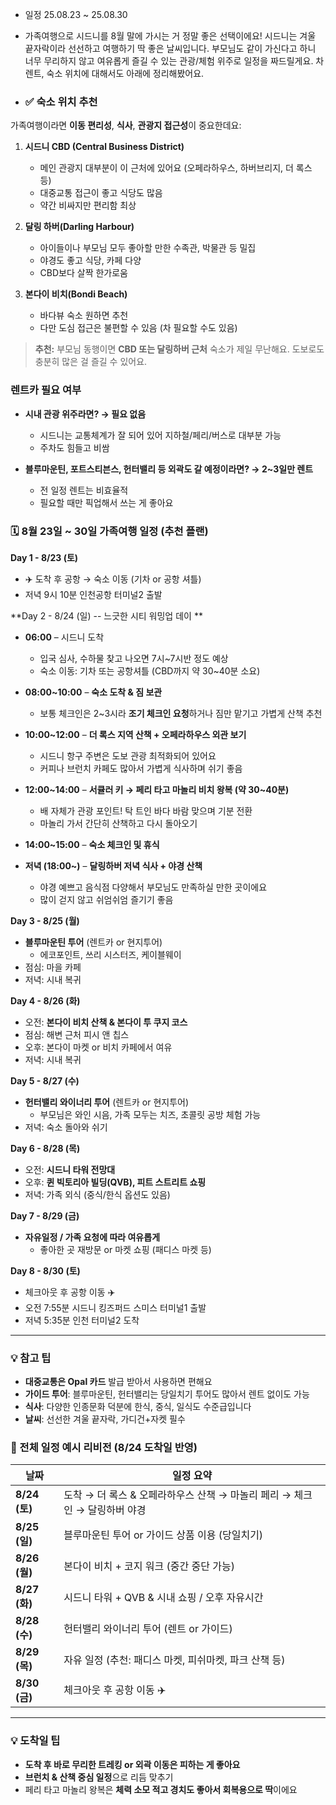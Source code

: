 
- 일정 25.08.23 ~ 25.08.30 

- 가족여행으로 시드니를 8월 말에 가시는 거 정말 좋은 선택이에요! 시드니는 겨울 끝자락이라 선선하고 여행하기 딱 좋은 날씨입니다. 부모님도 같이 가신다고 하니 너무 무리하지 않고 여유롭게 즐길 수 있는 관광/체험 위주로 일정을 짜드릴게요. 차 렌트, 숙소 위치에 대해서도 아래에 정리해봤어요.

- ### ✅ **숙소 위치 추천**

가족여행이라면 **이동 편리성**, **식사**, **관광지 접근성**이 중요한데요:

1. **시드니 CBD (Central Business District)**
    
    - 메인 관광지 대부분이 이 근처에 있어요 (오페라하우스, 하버브리지, 더 록스 등)
    - 대중교통 접근이 좋고 식당도 많음
    - 약간 비싸지만 편리함 최상
        
2. **달링 하버(Darling Harbour)**
    
    - 아이들이나 부모님 모두 좋아할 만한 수족관, 박물관 등 밀집
    - 야경도 좋고 식당, 카페 다양
    - CBD보다 살짝 한가로움
        
3. **본다이 비치(Bondi Beach)**
    
    - 바다뷰 숙소 원하면 추천
    - 다만 도심 접근은 불편할 수 있음 (차 필요할 수도 있음)
        

> **추천:** 부모님 동행이면 **CBD 또는 달링하버 근처** 숙소가 제일 무난해요. 도보로도 충분히 많은 걸 즐길 수 있어요.


### **렌트카 필요 여부**

- **시내 관광 위주라면? → 필요 없음**
    
    - 시드니는 교통체계가 잘 되어 있어 지하철/페리/버스로 대부분 가능
    - 주차도 힘들고 비쌈
        
- **블루마운틴, 포트스티븐스, 헌터밸리 등 외곽도 갈 예정이라면? → 2~3일만 렌트**
    
    - 전 일정 렌트는 비효율적
    - 필요할 때만 픽업해서 쓰는 게 좋아요

### 🗓️ **8월 23일 ~ 30일 가족여행 일정 (추천 플랜)**

**Day 1 - 8/23 (토)**

- ✈️ 도착 후 공항 → 숙소 이동 (기차 or 공항 셔틀)
- 저녁 9시 10분 인천공항 터미널2 출발

**Day 2 - 8/24 (일) -- 느긋한 시티 워밍업 데이 **

- **06:00** – 시드니 도착
    - 입국 심사, 수하물 찾고 나오면 7시~7시반 정도 예상
    - 숙소 이동: 기차 또는 공항셔틀 (CBD까지 약 30~40분 소요)
        
- **08:00~10:00** – **숙소 도착 & 짐 보관**
    
    - 보통 체크인은 2~3시라 **조기 체크인 요청**하거나 짐만 맡기고 가볍게 산책 추천
        
- **10:00~12:00** – **더 록스 지역 산책 + 오페라하우스 외관 보기**
    
    - 시드니 항구 주변은 도보 관광 최적화되어 있어요
    - 커피나 브런치 카페도 많아서 가볍게 식사하며 쉬기 좋음
        
- **12:00~14:00** – **서큘러 키 → 페리 타고 마놀리 비치 왕복 (약 30~40분)**
    
    - 배 자체가 관광 포인트! 탁 트인 바다 바람 맞으며 기분 전환
    - 마놀리 가서 간단히 산책하고 다시 돌아오기
        
- **14:00~15:00** – **숙소 체크인 및 휴식**
    
- **저녁 (18:00~)** – **달링하버 저녁 식사 + 야경 산책**
    
    - 야경 예쁘고 음식점 다양해서 부모님도 만족하실 만한 곳이에요
    - 많이 걷지 않고 쉬엄쉬엄 즐기기 좋음
    

**Day 3 - 8/25 (월)**

- **블루마운틴 투어** (렌트카 or 현지투어)
    - 에코포인트, 쓰리 시스터즈, 케이블웨이
- 점심: 마을 카페
- 저녁: 시내 복귀
    

**Day 4 - 8/26 (화)**

- 오전: **본다이 비치 산책 & 본다이 투 쿠지 코스**
- 점심: 해변 근처 피시 앤 칩스
- 오후: 본다이 마켓 or 비치 카페에서 여유
- 저녁: 시내 복귀
    

**Day 5 - 8/27 (수)**

- **헌터밸리 와이너리 투어** (렌트카 or 현지투어)
    - 부모님은 와인 시음, 가족 모두는 치즈, 초콜릿 공방 체험 가능    
- 저녁: 숙소 돌아와 쉬기
    

**Day 6 - 8/28 (목)**

- 오전: **시드니 타워 전망대**
- 오후: **퀸 빅토리아 빌딩(QVB), 피트 스트리트 쇼핑**    
- 저녁: 가족 외식 (중식/한식 옵션도 있음)
    

**Day 7 - 8/29 (금)**

- **자유일정 / 가족 요청에 따라 여유롭게**
    - 좋아한 곳 재방문 or 마켓 쇼핑 (패디스 마켓 등)
        

**Day 8 - 8/30 (토)**

- 체크아웃 후 공항 이동 ✈️
- 오전 7:55분 시드니 킹즈퍼드 스미스 터미널1 출발
- 저녁 5:35분 인천 터미널2 도착
---

### 💡 참고 팁

- **대중교통은 Opal 카드** 발급 받아서 사용하면 편해요
- **가이드 투어**: 블루마운틴, 헌터밸리는 당일치기 투어도 많아서 렌트 없이도 가능
- **식사**: 다양한 인종문화 덕분에 한식, 중식, 일식도 수준급입니다
- **날씨**: 선선한 겨울 끝자락, 가디건+자켓 필수

### 📅 전체 일정 예시 리비전 (8/24 도착일 반영)

|날짜|일정 요약|
|---|---|
|**8/24 (토)**|도착 → 더 록스 & 오페라하우스 산책 → 마놀리 페리 → 체크인 → 달링하버 야경|
|**8/25 (일)**|블루마운틴 투어 or 가이드 상품 이용 (당일치기)|
|**8/26 (월)**|본다이 비치 + 코지 워크 (중간 중단 가능)|
|**8/27 (화)**|시드니 타워 + QVB & 시내 쇼핑 / 오후 자유시간|
|**8/28 (수)**|헌터밸리 와이너리 투어 (렌트 or 가이드)|
|**8/29 (목)**|자유 일정 (추천: 패디스 마켓, 피쉬마켓, 파크 산책 등)|
|**8/30 (금)**|체크아웃 후 공항 이동 ✈️|

---

### 💡 도착일 팁

- **도착 후 바로 무리한 트레킹 or 외곽 이동은 피하는 게 좋아요**
- **브런치 & 산책 중심 일정**으로 리듬 맞추기
- 페리 타고 마놀리 왕복은 **체력 소모 적고 경치도 좋아서 회복용으로 딱**이에요
